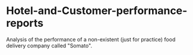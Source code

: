 # Hotel-and-Customer-performance-reports
Analysis of the performance of a non-existent (just for practice) food delivery company called "Somato".
